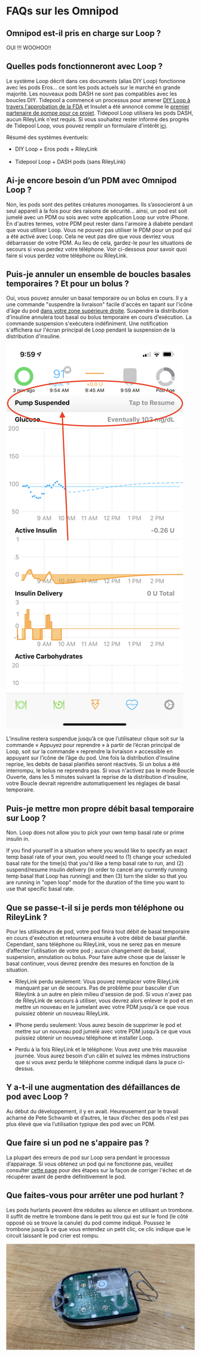 # FAQs sur les Omnipod

## Omnipod est-il pris en charge sur Loop ?

OUI !!! WOOHOO!!

## Quelles pods fonctionneront avec Loop ?

Le système Loop décrit dans ces documents (alias DIY Loop) fonctionne avec les pods Eros... ce sont les pods actuels sur le marché en grande majorité. Les nouveaux pods DASH ne sont pas compatibles avec les boucles DIY. Tidepool a commencé un processus pour amener [DIY Loop à travers l'approbation de la FDA](https://tidepool.org/blog/tidepool-delivering-loop) et Insulet a été annoncé comme le [premier partenaire de pompe pour ce projet](https://diatribe.org/omnipod-first-insulin-pump-partner-tidepool-loop). Tidepool Loop utilisera les pods DASH, aucun RileyLink n'est requis.  Si vous souhaitez rester informé des progrès de Tidepool Loop, vous pouvez remplir un formulaire d'intérêt [ici](https://tidepool.org/loop).

Résumé des systèmes éventuels:

* DIY Loop + Eros pods + RileyLink</br></br>
* Tidepool Loop + DASH pods (sans RileyLink)

## Ai-je encore besoin d’un PDM avec Omnipod Loop ?

Non, les pods sont des petites créatures monogames. Ils s’associeront à un seul appareil à la fois pour des raisons de sécurité... ainsi, un pod est soit jumelé avec un PDM ou sois avec votre application Loop sur votre iPhone. En d'autres termes, votre PDM peut rester dans l'armoire à diabète pendant que vous utiliser Loop. Vous ne pouvez pas utiliser le PDM pour un pod qui a été activé avec Loop. Cela ne veut pas dire que vous devriez vous débarrasser de votre PDM. Au lieu de cela, gardez-le pour les situations de secours si vous perdez votre téléphone. Voir ci-dessous pour savoir quoi faire si vous perdez votre téléphone ou RileyLink.

## Puis-je annuler un ensemble de boucles basales temporaires ? Et pour un bolus ?

Oui, vous pouvez annuler un basal temporaire ou un bolus en cours. Il y a une commande "suspendre la livraison" facile d'accès en tapant sur l'icône d'âge du pod [dans votre zone supérieure droite](../operation/loop-settings/displays.md#pod-age-omnipod-users). Suspendre la distribution d'insuline annulera tout basal ou bolus temporaire en cours d'exécution. La commande suspension s'exécutera indéfiniment. Une notification s'affichera sur l'écran principal de Loop pendant la suspension de la distribution d'insuline.

![img/pump-suspend-banner.png](img/pump-suspend-banner.png)

L’insuline restera suspendue jusqu’à ce que l’utilisateur clique soit sur la commande « Appuyez pour reprendre » à partir de l’écran principal de Loop, soit sur la commande « reprendre la livraison » accessible en appuyant sur l’icône de l’âge du pod. Une fois la distribution d'insuline reprise, les debits de basal planifiés seront réactivés. Si un bolus a été interrompu, le bolus ne reprendra pas. Si vous n'activez pas le mode Boucle Ouverte, dans les 5 minutes suivant la reprise de la distribution d'insuline, votre Boucle devrait reprendre automatiquement les réglages de basal temporaire.

## Puis-je mettre mon propre débit basal temporaire sur Loop ?

Non. Loop does not allow you to pick your own temp basal rate or prime insulin in.

If you find yourself in a situation where you would like to specify an exact temp basal rate of your own, you would need to (1) change your scheduled basal rate for the time(s) that you'd like a temp basal rate to run, and (2) suspend/resume insulin delivery (in order to cancel any currently running temp basal that Loop has running) and then (3) turn the slider so that you are running in "open loop" mode for the duration of the time you want to use that specific basal rate.

## Que se passe-t-il si je perds mon téléphone ou RileyLink ?

Pour les utilisateurs de pod, votre pod finira tout débit de basal temporaire en cours d'exécution et retournera ensuite à votre débit de basal planifié. Cependant, sans téléphone ou RileyLink, vous ne serez pas en mesure d’affecter l’utilisation de votre pod ; aucun changement de basal, suspension, annulation ou bolus. Pour faire autre chose que de laisser le basal continuer, vous devrez prendre des mesures en fonction de la situation.

* RileyLink perdu seulement: Vous pouvez remplacer votre RileyLink manquant par un de secours. Pas de problème pour basculer d'un Rileylink à un autre en plein milieu d'session de pod. Si vous n'avez pas de RileyLink de secours à utiliser, vous devrez alors enlever le pod et en mettre un nouveau en le jumelant avec votre PDM jusqu'à ce que vous puissiez obtenir un nouveau RileyLink.

* IPhone perdu seulement: Vous aurez besoin de supprimer le pod et mettre sur un nouveau pod jumelé avec votre PDM jusqu’à ce que vous puissiez obtenir un nouveau téléphone et installer Loop.

* Perdu à la fois RileyLink et le téléphone: Vous avez une très mauvaise journée. Vous aurez besoin d'un câlin et suivez les mêmes instructions que si vous avez perdu le téléphone comme indiqué dans la puce ci-dessus.

## Y a-t-il une augmentation des défaillances de pod avec Loop ?

Au début du développement, il y en avait. Heureusement par le travail acharné de Pete Schwamb et d’autres, le taux d’échec des pods n'est pas plus élevé que via l’utilisation typique des pod avec un PDM.

## Que faire si un pod ne s'appaire pas ?

La plupart des erreurs de pod sur Loop sera pendant le processus d’appairage. Si vous obtenez un pod qui ne fonctionne pas, veuillez consulter [cette page](../troubleshooting/pod-pairing.md) pour des étapes sur la façon de corriger l'échec et de récupérer avant de perdre définitivement le pod.

## Que faites-vous pour arrêter une pod hurlant ?

Les pods hurlants peuvent être réduites au silence en utilisant un trombone. Il suffit de mettre le trombone dans le petit trou qui est sur le fond (le côté opposé où se trouve la canule) du pod comme indiqué. Poussez le trombone jusqu’à ce que vous entendez un petit clic, ce clic indique que le circuit laissant le pod crier est rompu.

![img/paperclip.jpg](img/paperclip.jpg)
